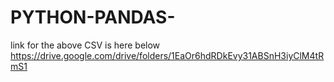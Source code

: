 # PYTHON-PANDAS-
link for the above CSV is here below
https://drive.google.com/drive/folders/1EaOr6hdRDkEvy31ABSnH3iyClM4tRmS1

